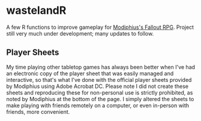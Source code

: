 # wastelandR
 A few R functions to improve gameplay for [Modiphius's Fallout RPG](https://www.modiphius.net/pages/falloutrpg). Project still very much under development; many updates to follow.

## Player Sheets
My time playing other tabletop games has always been better when I've had an electronic copy of the player sheet that was easily managed and interactive, so that's what I've done with the official player sheets provided by Modiphius using Adobe Acrobat DC. Please note I did not create these sheets and reproducing these for non-personal use is strictly prohibited, as noted by Modiphius at the bottom of the page. I simply altered the sheets to make playing with friends remotely on a computer, or even in-person with friends, more convenient.
